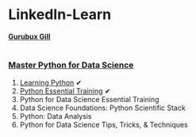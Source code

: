 # LinkedIn-Learn
<strong><a href='https://www.linkedin.com/in/gurubux-gill-04677380/'>Gurubux Gill</a></strong>

# <h3><a href="https://www.linkedin.com/learning/paths/master-python-for-data-science">Master Python for Data Science</a></h3>
1.	<a href="https://github.com/Gurubux/LinkedIn-Learn/blob/master/1-MasterPythonForDataScience/1-1-LearningPython/CertificateOfCompletion_Learning%20Python%202.pdf">Learning Python</a> ✔<br>
2.	<a href="https://github.com/Gurubux/LinkedIn-Learn/blob/master/1-MasterPythonForDataScience/1-2-PythonEssentialTraining/CertificateOfCompletion_Python%20Essential%20Training%202.pdf">Python Essential Training</a> ✔ <br>
3.	Python for Data Science Essential Training<br>
4.	Data Science Foundations: Python Scientific Stack<br>
5.	Python: Data Analysis<br>
6.	Python for Data Science Tips, Tricks, & Techniques<br>